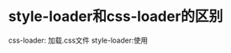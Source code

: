 # style-loader和css-loader的区别
css-loader: 加载.css文件
style-loader:使用<style>将css-loader内部样式注入到我们的HTML页面

webpack的配置文件、怎么打包css文件
加入css模块,还需要在前引入相应的style-loader , css-loader(关键点)
